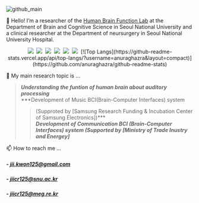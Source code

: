 
![github_main](https://user-images.githubusercontent.com/55378421/196393286-803a078b-c133-4b0c-90a1-325f22393592.png)


🔭 Hello! I’m a researcher of the [Human Brain Function Lab](https://www.hbf.re.kr/) at the Department of Brain and Cognitive Science in Seoul National University and a clinical researcher at the Department of neursurgery in Seoul National University Hospital.


<p align="center">
<img src="https://img.shields.io/badge/Python-3766AB?style=flat-square&logo=Python&logoColor=white"/></a>&nbsp 
<img src="https://img.shields.io/badge/-Matlab-8f231d?style=flat-square"/></a>&nbsp 
<img src="https://img.shields.io/badge/Origin-F56C2D?style=flat-square&logo=Origin&logoColor=white"/></a>&nbsp
<img src="https://img.shields.io/badge/LaTeX-008080?style=flat-square&logo=LaTeX&logoColor=white"/></a>&nbsp 
<img src="https://img.shields.io/badge/Mendeley-9D1620?style=flat-square&logo=Mendeley&logoColor=white"/></a>&nbsp 
<img src="https://img.shields.io/badge/Endnote-ECD53F?style=flat-square&logo=.ENV&logoColor=white"/></a>&nbsp 
[![Top Langs](https://github-readme-stats.vercel.app/api/top-langs/?username=anuraghazra&layout=compact)](https://github.com/anuraghazra/github-readme-stats)


🌱 My main research topic is ...
 > ***Understanding the funtion of human brain about auditory processing***  
 > ***Development of Music BCI(Brain-Computer Interfaces) system 
 >> (Supproted by [Samsung Research Funding & Incubation Center of Samsung Electronics])***  
 > ***Development of Communication BCI
 >> (Brain-Computer Interfaces) system (Supported by [Ministry of Trade Inustry and Energey]***  


📫 How to reach me ...
  ##### - jii.kwon125@gmail.com
  ##### - jiicr125@snu.ac.kr
  ##### - jiicr125@meg.re.kr



